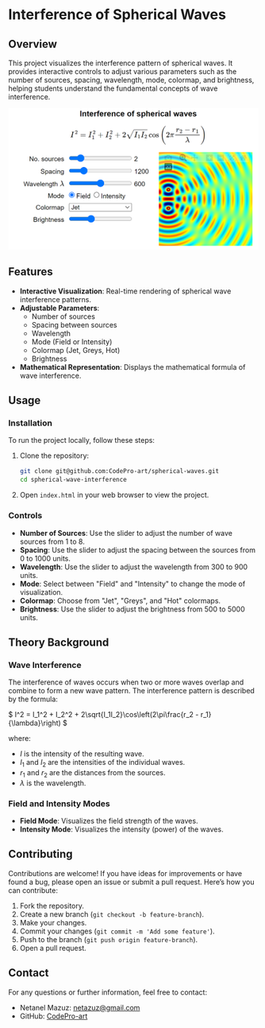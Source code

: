 # Interference of Spherical Waves

## Overview

This project visualizes the interference pattern of spherical waves. It provides interactive controls to adjust various parameters such as the number of sources, spacing, wavelength, mode, colormap, and brightness, helping students understand the fundamental concepts of wave interference.

![demonsstartion](/assets/sperical-wave.png)

## Features

- **Interactive Visualization**: Real-time rendering of spherical wave interference patterns.
- **Adjustable Parameters**: 
  - Number of sources
  - Spacing between sources
  - Wavelength
  - Mode (Field or Intensity)
  - Colormap (Jet, Greys, Hot)
  - Brightness
- **Mathematical Representation**: Displays the mathematical formula of wave interference.

## Usage

### Installation

To run the project locally, follow these steps:

1. Clone the repository:

    ```sh
    git clone git@github.com:CodePro-art/spherical-waves.git
    cd spherical-wave-interference
    ```

2. Open `index.html` in your web browser to view the project.

### Controls

- **Number of Sources**: Use the slider to adjust the number of wave sources from 1 to 8.
- **Spacing**: Use the slider to adjust the spacing between the sources from 0 to 1000 units.
- **Wavelength**: Use the slider to adjust the wavelength from 300 to 900 units.
- **Mode**: Select between "Field" and "Intensity" to change the mode of visualization.
- **Colormap**: Choose from "Jet", "Greys", and "Hot" colormaps.
- **Brightness**: Use the slider to adjust the brightness from 500 to 5000 units.

## Theory Background

### Wave Interference

The interference of waves occurs when two or more waves overlap and combine to form a new wave pattern. The interference pattern is described by the formula:

$` I^2 = I_1^2 + I_2^2 + 2\sqrt{I_1I_2}\cos\left(2\pi\frac{r_2 - r_1}{\lambda}\right) `$

where:

- $` I `$ is the intensity of the resulting wave.
- $` I_1 `$ and $` I_2 `$ are the intensities of the individual waves.
- $` r_1 `$ and $` r_2 `$ are the distances from the sources.
- $` \lambda `$ is the wavelength.

### Field and Intensity Modes

- **Field Mode**: Visualizes the field strength of the waves.
- **Intensity Mode**: Visualizes the intensity (power) of the waves.

## Contributing

Contributions are welcome! If you have ideas for improvements or have found a bug, please open an issue or submit a pull request. Here’s how you can contribute:

1. Fork the repository.
2. Create a new branch (`git checkout -b feature-branch`).
3. Make your changes.
4. Commit your changes (`git commit -m 'Add some feature'`).
5. Push to the branch (`git push origin feature-branch`).
6. Open a pull request.

## Contact

For any questions or further information, feel free to contact:

- Netanel Mazuz: [netazuz@gmail.com](mailto:netazuz@gmail.com)
- GitHub: [CodePro-art](https://github.com/CodePro-art)
